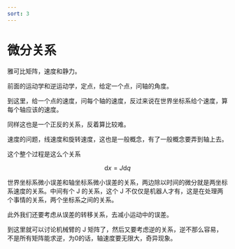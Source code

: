 ```yaml
---
sort: 3
---
```

# 微分关系

雅可比矩阵，速度和静力。

前面的运动学和逆运动学，定点，给定一个点，问轴的角度。

到这里，给一个点的速度，问每个轴的速度，反过来说在世界坐标系给个速度，算每个轴应该的速度。

同样这也是一个正反的关系，反着算比较难。

速度的问题，线速度和旋转速度，这也是一般概念，有了一般概念要弄到轴上去。

这个整个过程是这么个关系 

$$ \text{d}x = J \text{d}q $$

世界坐标系微小误差和轴坐标系微小误差的关系，两边除以时间的微分就是两坐标系速度的关系。中间有个 J 的关系，这个 J 不仅仅是机器人才有，这是在处理两个事情的关系，两个坐标系之间的关系。

此外我们还要考虑从误差的转移关系，去减小运动中的误差。

到这里就可以讨论机械臂的 J 矩阵了，然后又要考虑逆的关系，逆不那么容易，不是所有矩阵能求逆，为0的话，轴速度要无限大，奇异现象。





